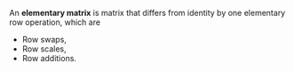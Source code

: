 An **elementary matrix** is matrix that differs from identity by one elementary row operation, which are

* Row swaps,
* Row scales,
* Row additions.